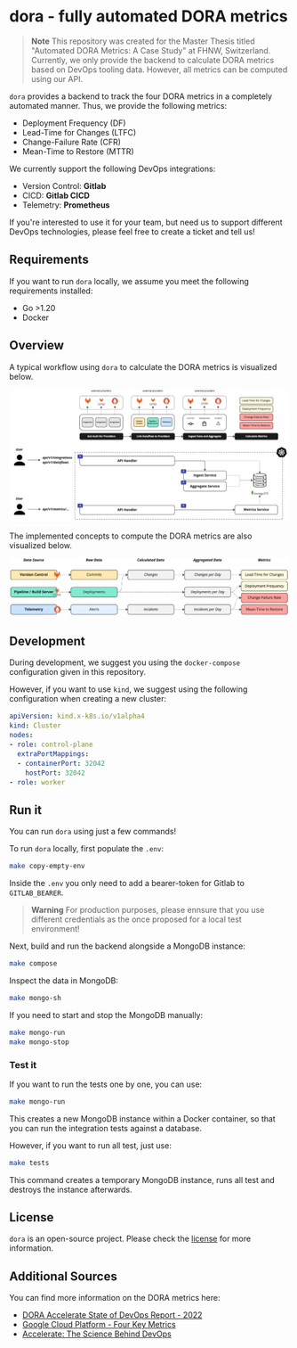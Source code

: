# dora - fully automated DORA metrics

> **Note**
> This repository was created for the Master Thesis titled "Automated DORA Metrics: A Case Study" at FHNW, Switzerland.
> Currently, we only provide the backend to calculate DORA metrics based on DevOps tooling data.
> However, all metrics can be computed using our API.

`dora` provides a backend to track the four DORA metrics in a completely automated manner. Thus, we provide the following metrics:

- Deployment Frequency (DF)
- Lead-Time for Changes (LTFC)
- Change-Failure Rate (CFR)
- Mean-Time to Restore (MTTR)

We currently support the following DevOps integrations:

- Version Control: **Gitlab**
- CICD: **Gitlab CICD**
- Telemetry: **Prometheus**

If you're interested to use it for your team, but need us to support different DevOps technologies, please feel free to create a ticket and tell us!

## Requirements

If you want to run `dora` locally, we assume you meet the following requirements installed:

- Go >1.20
- Docker

## Overview

A typical workflow using `dora` to calculate the DORA metrics is visualized below.

![Overview](./docs/images/dora-architecture.jpg)

The implemented concepts to compute the DORA metrics are also visualized below.

![Concepts](./docs/images/dora_concepts.jpg)

## Development

During development, we suggest you using the `docker-compose` configuration given in this repository.

However, if you want to use `kind`, we suggest using the following configuration when creating a new cluster:

```yaml
apiVersion: kind.x-k8s.io/v1alpha4
kind: Cluster
nodes:
- role: control-plane
  extraPortMappings:
  - containerPort: 32042
    hostPort: 32042
- role: worker
```

## Run it

You can run `dora` using just a few commands!

To run `dora` locally, first populate the `.env`:

```bash
make copy-empty-env
```

Inside the `.env` you only need to add a bearer-token for Gitlab to `GITLAB_BEARER`.

> **Warning**
> For production purposes, please ennsure that you use different credentials as the once proposed for a local test environment!

Next, build and run the backend alongside a MongoDB instance:

```bash
make compose
```

Inspect the data in MongoDB:

```bash
make mongo-sh
```

If you need to start and stop the MongoDB manually:

```bash
make mongo-run
make mongo-stop
```

### Test it

If you want to run the tests one by one, you can use:

```bash
make mongo-run
```

This creates a new MongoDB instance within a Docker container, so that you can run the integration tests against a database.

However, if you want to run all test, just use:

```bash
make tests
```

This command creates a temporary MongoDB instance, runs all test and destroys the instance afterwards.

## License

`dora` is an open-source project. Please check the [license](./LICENSE) for more information.

## Additional Sources

You can find more information on the DORA metrics here:

- [DORA Accelerate State of DevOps Report - 2022](https://cloud.google.com/blog/products/devops-sre/dora-2022-accelerate-state-of-devops-report-now-out)
- [Google Cloud Platform - Four Key Metrics](https://github.com/GoogleCloudPlatform/fourkeys)
- [Accelerate: The Science Behind DevOps](https://books.google.ch/books/about/Accelerate.html?id=85XHAQAACAAJ)

